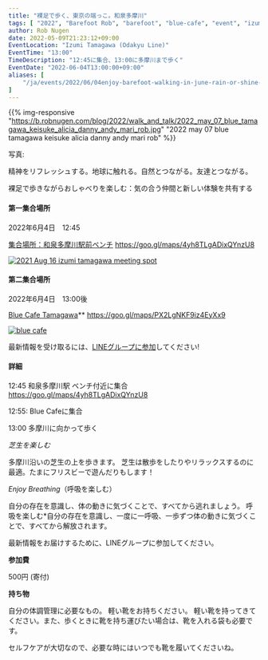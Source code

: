 ```yaml
---
title: "裸足で歩く、東京の端っこ。和泉多摩川"
tags: [ "2022", "Barefoot Rob", "barefoot", "blue-cafe", "event", "izumi-tamagawa", "june", "rain", "riverside", "shine", "tamagawa", "walk", "はだし", "多摩川", "裸足のロブ" ]
author: Rob Nugen
date: 2022-05-09T21:23:12+09:00
EventLocation: "Izumi Tamagawa (Odakyu Line)"
EventTime: "13:00"
TimeDescription: "12:45に集合、13:00に多摩川まで歩く"
EventDate: "2022-06-04T13:00:00+09:00"
aliases: [
    "/ja/events/2022/06/04enjoy-barefoot-walking-in-june-rain-or-shine-by-tamagawa",
]
---
```


{{% img-responsive "https://b.robnugen.com/blog/2022/walk_and_talk/2022_may_07_blue_tamagawa_keisuke_alicia_danny_andy_mari_rob.jpg" "2022 may 07 blue tamagawa keisuke alicia danny andy mari rob" %}}

<div class="note">写真:
<a href=""></a>
</div>

精神をリフレッシュする。地球に触れる。自然とつながる。友達とつながる。

裸足で歩きながらおしゃべりを楽しむ：気の合う仲間と新しい体験を共有する

#### 第一集合場所

2022年6月4日　12:45

[集合場所：和泉多摩川駅前ベンチ](https://goo.gl/maps/4yh8TLgADixQYnzU8)
https://goo.gl/maps/4yh8TLgADixQYnzU8

[![2021 Aug 16 izumi tamagawa meeting spot](//b.robnugen.com/blog/2021/thumbs/2021_aug_16_izumi_tamagawa_meeting_spot.png)](//b.robnugen.com/blog/2021/2021_aug_16_izumi_tamagawa_meeting_spot.png)

#### 第二集合場所

2022年6月4日　13:00後

[Blue Cafe Tamagawa](https://blue-tamagawa.jp/#section2)**
https://goo.gl/maps/PX2LgNKF9iz4EyXx9

[![blue cafe](//b.robnugen.com/blog/2022/thumbs/blue_cafe.jpg)](//b.robnugen.com/blog/2022/blue_cafe.jpg)

最新情報を受け取るには、[LINEグループに参加](/contact/)してください!

#### 詳細

12:45 和泉多摩川駅 ベンチ付近に集合 https://goo.gl/maps/4yh8TLgADixQYnzU8

12:55: Blue Cafeに集合

13:00 多摩川に向かって歩く

*芝生を楽しむ*

多摩川沿いの芝生の上を歩きます。
芝生は散歩をしたりやリラックスするのに最適。たまにフリスビーで遊んだりもします！

*Enjoy Breathing*（呼吸を楽しむ）

自分の存在を意識し、体の動きに気づくことで、すべてから逃れましょう。
呼吸を楽しむ*自分の存在を意識し、一度に一呼吸、一歩ずつ体の動きに気づくことで、すべてから解放されます。

最新情報をお届けするために、LINEグループに参加してください。

**参加費**

500円 (寄付)

**持ち物**

自分の体調管理に必要なもの。 軽い靴をお持ちください。
軽い靴を持ってきてください。また、歩くときに靴を持ち運びたい場合は、靴を入れる袋も必要です。

セルフケアが大切なので、必要な時にはいつでも靴を履いてくださいね。
